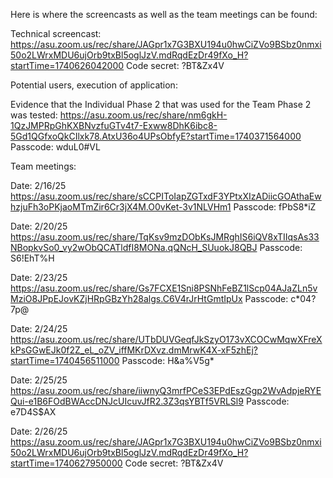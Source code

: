 Here is where the screencasts as well as the team meetings can be found:

Technical screencast:
https://asu.zoom.us/rec/share/JAGpr1x7G3BXU194u0hwCiZVo9BSbz0nmxi50o2LWrxMDU6ujOrb9txBl5oglJzV.mdRqdEzDr49fXo_H?startTime=1740626042000
Code secret: ?BT&Zx4V

Potential users, execution of application: 

Evidence that the Individual Phase 2 that was used for the Team Phase 2 was tested:
https://asu.zoom.us/rec/share/nm6gkH-1QzJMPRpGhKXBNvzfuGTv4t7-Exww8DhK6ibc8-5Gd1QGfxoQkCIlxk78.AtxU36o4UPsObfyE?startTime=1740371564000
Passcode: wduL0#VL

Team meetings:

Date: 2/16/25
https://asu.zoom.us/rec/share/sCCPIToIapZGTxdF3YPtxXIzADiicGOAthaEwhzjuFh3oPKjaoMTmZir6Cr3jX4M.O0vKet-3v1NLVHm1
Passcode: fPbS8*iZ

Date: 2/20/25
https://asu.zoom.us/rec/share/TqKsv9mzDObKsJMRghIS6iQV8xTIIqsAs33NBopkvSo0_vy2wObQCATldfI8MONa.qQNcH_SUuokJ8QBJ
Passcode: S6!EhT%H

Date: 2/23/25
https://asu.zoom.us/rec/share/Gs7FCXE1Sni8PSNhFeBZ1lScp04AJaZLn5vMziO8JPpEJovKZjHRpGBzYh28algs.C6V4rJrHtGmtIpUx
Passcode: c*04?7p@

Date: 2/24/25
https://asu.zoom.us/rec/share/UTbDUVGeqfJkSzyO173vXCOCwMqwXFreXkPsGGwEJk0f2Z_eL_oZV_iffMKrDXvz.dmMrwK4X-xF5zhEj?startTime=1740456511000 
Passcode: H&a%V5g* 

Date: 2/25/25
https://asu.zoom.us/rec/share/iiwnyQ3mrfPCeS3EPdEszGgp2WvAdpjeRYEQui-e1B6FOdBWAccDNJcUIcuvJfR2.3Z3qsYBTf5VRLSl9
Passcode: e7D4S$AX

Date: 2/26/25
https://asu.zoom.us/rec/share/JAGpr1x7G3BXU194u0hwCiZVo9BSbz0nmxi50o2LWrxMDU6ujOrb9txBl5oglJzV.mdRqdEzDr49fXo_H?startTime=1740627950000
Code secret: ?BT&Zx4V

